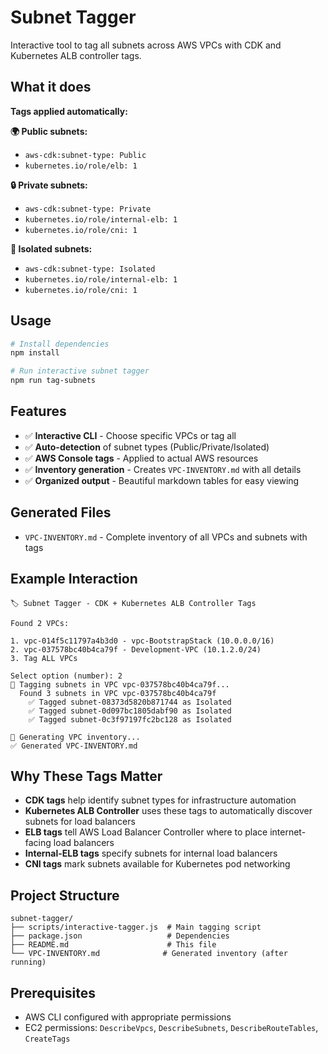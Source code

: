 # Subnet Tagger

Interactive tool to tag all subnets across AWS VPCs with CDK and Kubernetes ALB controller tags.

## What it does

**Tags applied automatically:**

**🌍 Public subnets:**
- `aws-cdk:subnet-type: Public`
- `kubernetes.io/role/elb: 1`

**🔒 Private subnets:**
- `aws-cdk:subnet-type: Private`
- `kubernetes.io/role/internal-elb: 1`
- `kubernetes.io/role/cni: 1`

**🚫 Isolated subnets:**
- `aws-cdk:subnet-type: Isolated`
- `kubernetes.io/role/internal-elb: 1`
- `kubernetes.io/role/cni: 1`

## Usage

```bash
# Install dependencies
npm install

# Run interactive subnet tagger
npm run tag-subnets
```

## Features

- ✅ **Interactive CLI** - Choose specific VPCs or tag all
- ✅ **Auto-detection** of subnet types (Public/Private/Isolated)
- ✅ **AWS Console tags** - Applied to actual AWS resources
- ✅ **Inventory generation** - Creates `VPC-INVENTORY.md` with all details
- ✅ **Organized output** - Beautiful markdown tables for easy viewing

## Generated Files

- `VPC-INVENTORY.md` - Complete inventory of all VPCs and subnets with tags

## Example Interaction

```
🏷️ Subnet Tagger - CDK + Kubernetes ALB Controller Tags

Found 2 VPCs:

1. vpc-014f5c11797a4b3d0 - vpc-BootstrapStack (10.0.0.0/16)
2. vpc-037578bc40b4ca79f - Development-VPC (10.1.2.0/24)
3. Tag ALL VPCs

Select option (number): 2
🚀 Tagging subnets in VPC vpc-037578bc40b4ca79f...
  Found 3 subnets in VPC vpc-037578bc40b4ca79f
    ✅ Tagged subnet-08373d5820b871744 as Isolated
    ✅ Tagged subnet-0d097bc1805dabf90 as Isolated
    ✅ Tagged subnet-0c3f97197fc2bc128 as Isolated

📄 Generating VPC inventory...
✅ Generated VPC-INVENTORY.md
```

## Why These Tags Matter

- **CDK tags** help identify subnet types for infrastructure automation
- **Kubernetes ALB Controller** uses these tags to automatically discover subnets for load balancers
- **ELB tags** tell AWS Load Balancer Controller where to place internet-facing load balancers
- **Internal-ELB tags** specify subnets for internal load balancers
- **CNI tags** mark subnets available for Kubernetes pod networking

## Project Structure

```
subnet-tagger/
├── scripts/interactive-tagger.js  # Main tagging script
├── package.json                   # Dependencies
├── README.md                      # This file
└── VPC-INVENTORY.md              # Generated inventory (after running)
```

## Prerequisites

- AWS CLI configured with appropriate permissions
- EC2 permissions: `DescribeVpcs`, `DescribeSubnets`, `DescribeRouteTables`, `CreateTags`